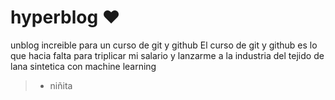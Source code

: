 # hyperblog ❤️
unblog increible para un curso de git y github
El curso de git y github es lo que hacia falta para triplicar mi salario y lanzarme a la industria del tejido de lana sintetica con machine learning 
> - niñita

